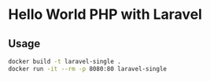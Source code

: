 # Hello World PHP with Laravel


## Usage

```sh
docker build -t laravel-single .
docker run -it --rm -p 8080:80 laravel-single
```